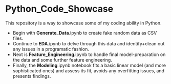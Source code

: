 # Python_Code_Showcase

This repository is a way to showcase some of my coding ability in Python.

* Begin with **Generate_Data**.ipynb to create fake random data as CSV files.
* Continue to **EDA**.ipynb to delve through this data and identify+clean out any issues in a programatic fashion.
* Next is **Feature_Engineering**.ipynb to handle final model-preparation on the data and some further feature engineering.
* Finally, the **Modeling**.ipynb notebook fits a basic linear model (and more sophisticated ones) and assess its fit, avoids any overfitting issues, and presents findings.
